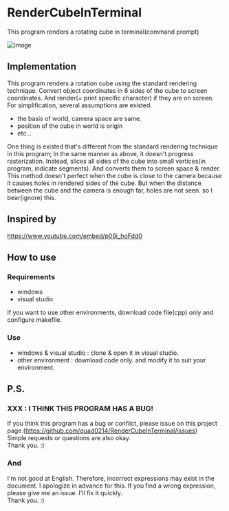 # RenderCubeInTerminal
This program renders a rotating cube in terminal(command prompt)

![image](https://user-images.githubusercontent.com/34961209/214741189-964b30ac-ac83-4178-b2c0-2d7b42014f22.png)

## Implementation
This program renders a rotation cube using the standard rendering technique.
Convert object coordinates in 6 sides of the cube to screen coordinates. And render(= print specific character) if they are on screen.
For simplification, several assumptions are existed.
- the basis of world, camera space are same.
- position of the cube in world is origin
- etc...

One thing is existed that's different from the standard rendering technique in this program; In the same manner as above, it doesn't progress rasterization. Instead, slices all sides of the cube into small vertices(in program, indicate segments). And converts them to screen space & render. This method doesn't perfect when the cube is close to the camera because it causes holes in rendered sides of the cube. But when the distance between the cube and the camera is enough far, holes are not seen. so I bear(ignore) this.

## Inspired by
https://www.youtube.com/embed/p09i_hoFdd0

## How to use
### Requirements
- windows
- visual studio

If you want to use other environments, download code file(cpp) only and configure makefile.

### Use
- windows & visual studio : clone & open it in visual studio.
- other environment : download code only. and modify it to suit your environment.


## P.S.
### XXX : I THINK THIS PROGRAM HAS A BUG!
If you think this program has a bug or confilct, please issue on this project page.(https://github.com/quad0214/RenderCubeInTerminal/issues)  
Simple requests or questions are also okay.  
Thank you. :)

### And
I'm not good at English. Therefore, incorrect expressions may exist in the document. I apologize in advance for this. If you find a wrong expression, please give me an issue. I'll fix it quickly.  
Thank you. :)
